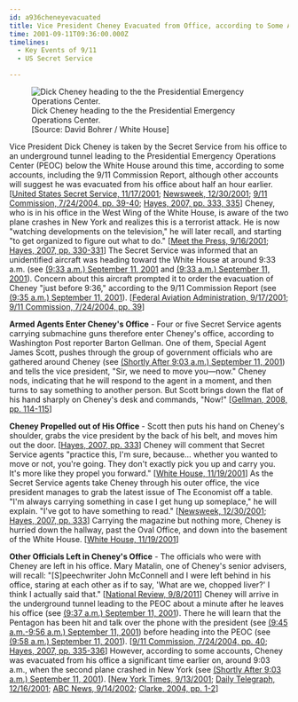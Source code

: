 ```yaml
---
id: a936cheneyevacuated
title: Vice President Cheney Evacuated from Office, according to Some Accounts
time: 2001-09-11T09:36:00.000Z
timelines:
  - Key Events of 9/11
  - US Secret Service

---
```


<figure class="image">
  <img alt="Dick Cheney heading to the the Presidential Emergency Operations Center." src="https://i2.wp.com/cdn.historycommons.org/images/events/Cheney_Evacuated_2050081722-45852.jpg" />
  <figcaption>Dick Cheney heading to the the Presidential Emergency Operations Center.<br>[Source: David Bohrer / White House]</figure>
</figure>

Vice President Dick Cheney is taken by the Secret Service from his office to an underground tunnel leading to the Presidential Emergency Operations Center (PEOC) below the White House around this time, according to some accounts, including the 9/11 Commission Report, although other accounts will suggest he was evacuated from his office about half an hour earlier. [[United States Secret Service, 11/17/2001][1]; [Newsweek, 12/30/2001][2]; [9/11 Commission, 7/24/2004, pp. 39-40][3]; [Hayes, 2007, pp. 333, 335][4]] Cheney, who is in his office in the West Wing of the White House, is aware of the two plane crashes in New York and realizes this is a terrorist attack. He is now "watching developments on the television," he will later recall, and starting "to get organized to figure out what to do." [[Meet the Press, 9/16/2001][5]; [Hayes, 2007, pp. 330-331][4]] The Secret Service was informed that an unidentified aircraft was heading toward the White House at around 9:33 a.m. (see [(9:33 a.m.) September 11, 2001](/timeline/#a933dullescontacts) and [(9:33 a.m.) September 11, 2001](/timeline/#a933reagancalls)). Concern about this aircraft prompted it to order the evacuation of Cheney "just before 9:36," according to the 9/11 Commission Report (see [(9:35 a.m.) September 11, 2001](/timeline/#a935immediateevacuation)). [[Federal Aviation Administration, 9/17/2001][6]; [9/11 Commission, 7/24/2004, pp. 39][3]]

**Armed Agents Enter Cheney's Office** - Four or five Secret Service agents carrying submachine guns therefore enter Cheney's office, according to Washington Post reporter Barton Gellman. One of them, Special Agent James Scott, pushes through the group of government officials who are gathered around Cheney (see [(Shortly After 9:03 a.m.) September 11, 2001](/timeline/#a903cheneysoffice)) and tells the vice president, "Sir, we need to move you—now." Cheney nods, indicating that he will respond to the agent in a moment, and then turns to say something to another person. But Scott brings down the flat of his hand sharply on Cheney's desk and commands, "Now!" [[Gellman, 2008, pp. 114-115][7]]

**Cheney Propelled out of His Office** - Scott then puts his hand on Cheney's shoulder, grabs the vice president by the back of his belt, and moves him out the door. [[Hayes, 2007, pp. 333][4]] Cheney will comment that Secret Service agents "practice this, I'm sure, because… whether you wanted to move or not, you're going. They don't exactly pick you up and carry you. It's more like they propel you forward." [[White House, 11/19/2001][8]] As the Secret Service agents take Cheney through his outer office, the vice president manages to grab the latest issue of The Economist off a table. "I'm always carrying something in case I get hung up someplace," he will explain. "I've got to have something to read." [[Newsweek, 12/30/2001][2]; [Hayes, 2007, pp. 333][4]] Carrying the magazine but nothing more, Cheney is hurried down the hallway, past the Oval Office, and down into the basement of the White House. [[White House, 11/19/2001][8]]

**Other Officials Left in Cheney's Office** - The officials who were with Cheney are left in his office. Mary Matalin, one of Cheney's senior advisers, will recall: "[S]peechwriter John McConnell and I were left behind in his office, staring at each other as if to say, 'What are we, chopped liver?' I think I actually said that." [[National Review, 9/8/2011][9]] Cheney will arrive in the underground tunnel leading to the PEOC about a minute after he leaves his office (see [(9:37 a.m.) September 11, 2001](/timeline/#a937cheneyintunnel)). There he will learn that the Pentagon has been hit and talk over the phone with the president (see [(9:45 a.m.-9:56 a.m.) September 11, 2001](/timeline/#a937stayaway)) before heading into the PEOC (see [(9:58 a.m.) September 11, 2001](/timeline/#a958cheneysenterpeoc)). [[9/11 Commission, 7/24/2004, pp. 40][3]; [Hayes, 2007, pp. 335-336][4]] However, according to some accounts, Cheney was evacuated from his office a significant time earlier on, around 9:03 a.m., when the second plane crashed in New York (see [(Shortly After 9:03 a.m.) September 11, 2001](#a910tobunker)). [[New York Times, 9/13/2001][10]; [Daily Telegraph, 12/16/2001][11]; [ABC News, 9/14/2002][12]; [Clarke, 2004, pp. 1-2][13]]

[1]: https://nsarchive2.gwu.edu//NSAEBB/NSAEBB358a/doc22.pdf
[2]: https://www.newsweek.com/day-changed-america-148319
[3]: https://web.archive.org/web/20041020144854/http://www.decloah.com/mirrors/9-11/911_Report.txt
[4]: https://www.amazon.com/Cheney-Americas-Powerful-Controversial-President/dp/0060723467
[5]: https://georgewbush-whitehouse.archives.gov/vicepresident/news-speeches/speeches/vp20010916.html
[6]: https://nsarchive2.gwu.edu//NSAEBB/NSAEBB165/faa7.pdf
[7]: https://www.amazon.com/Angler-Cheney-Presidency-Barton-Gellman/dp/1594201862
[8]: https://www.scribd.com/document/16869695/NY-B9-Farmer-Misc-WH-1-of-3-Fdr-11-19-01-Newsweek-Interview-of-Cheney-450
[9]: https://web.archive.org/web/20150922030408/http://www.nationalreview.com/node/276536/print
[10]: https://www.nytimes.com/2001/09/13/opinion/essay-inside-the-bunker.html
[11]: https://www.telegraph.co.uk/news/worldnews/northamerica/usa/1365455/Revealed-what-really-went-on-during-Bushs-missing-hours.html
[12]: https://web.archive.org/web/20021003222152/http://abcnews.go.com/onair/DailyNews/sept11_moments_2.html
[13]: https://www.amazon.com/Against-All-Enemies-Inside-Americas/dp/0743260244
